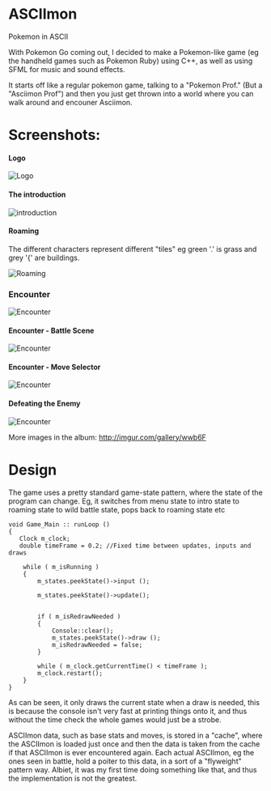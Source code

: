 # ASCIImon
Pokemon in ASCII 

With Pokemon Go coming out, I decided to make a Pokemon-like game (eg the handheld games such as Pokemon Ruby) using C++, as well as using SFML for music and sound effects.

It starts off like a regular pokemon game, talking to a "Pokemon Prof." (But a "Asciimon Prof") and then you just get thrown into a world where you can walk around and encouner Asciimon.

# Screenshots:

#### Logo

![Logo](http://i.imgur.com/G3qBfeo.png "Logo")

#### The introduction

![introduction](http://i.imgur.com/NJMcx5J.png "introduction")

#### Roaming

The different characters represent different "tiles" eg green '.' is grass and grey '{' are buildings.

![Roaming](http://i.imgur.com/VvFosbH.png "Roaming")

### Encounter

![Encounter](http://i.imgur.com/S8Yu7w3.png "Encounter")

#### Encounter - Battle Scene

![Encounter](http://i.imgur.com/tgLc8oW.png "Encounter")

#### Encounter - Move Selector

![Encounter](http://i.imgur.com/DdesqXO.png "Encounter")


#### Defeating the Enemy

![Encounter](http://i.imgur.com/S8Yu7w3.png "Encounter")


More images in the album: http://imgur.com/gallery/wwb6F

# Design
The game uses a pretty standard game-state pattern, where the state of the program can change. Eg, it switches from menu state to intro state to roaming state to wild battle state, pops back to roaming state etc

    void Game_Main :: runLoop ()
	{
	   Clock m_clock;
	   double timeFrame = 0.2; //Fixed time between updates, inputs and draws

	    while ( m_isRunning )
	    {
	        m_states.peekState()->input ();
	
	        m_states.peekState()->update();
	
	
	        if ( m_isRedrawNeeded )
	        {
	            Console::clear();
	            m_states.peekState()->draw ();
	            m_isRedrawNeeded = false;
	        }
	
	        while ( m_clock.getCurrentTime() < timeFrame );
	        m_clock.restart();
	    }
	}
	
As can be seen, it only draws the current state when a draw is needed, this is because the console isn't very fast at printing things onto it, and thus without the time check the whole games would just be a strobe.

ASCIImon data, such as base stats and moves, is stored in a "cache", where the ASCIImon is loaded just once and then the data is taken from the cache if that ASCIImon is ever encountered again. Each actual ASCIImon, eg the ones seen in battle, hold a poiter to this data, in a sort of a "flyweight" pattern way. Albiet, it was my first time doing something like that, and thus the implementation is not the greatest.

